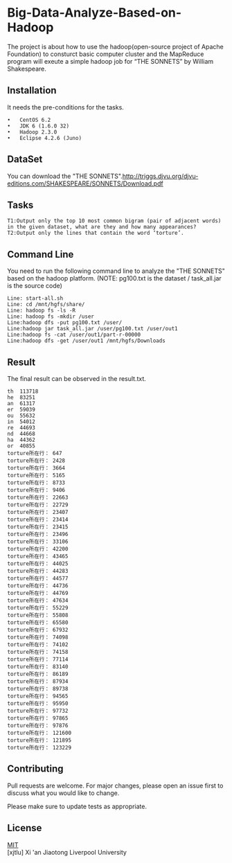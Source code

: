 # Big-Data-Analyze-Based-on-Hadoop
The project is about how to use the hadoop(open-source project of Apache Foundation) to consturct basic computer cluster and the MapReduce program will exeute a simple hadoop job for “THE SONNETS” by William Shakespeare. 

## Installation

It needs the pre-conditions for the tasks.
```
•	CentOS 6.2
•	JDK 6 (1.6.0 32)
•	Hadoop 2.3.0
•	Eclipse 4.2.6 (Juno)
```
## DataSet

You can download the "THE SONNETS".http://triggs.djvu.org/djvu-editions.com/SHAKESPEARE/SONNETS/Download.pdf

## Tasks

```
T1:Output only the top 10 most common bigram (pair of adjacent words) in the given dataset, what are they and how many appearances?
T2:Output only the lines that contain the word ‘torture’.
```

## Command Line
You need to run the following command line to analyze the "THE SONNETS" based on the hadoop platform. (NOTE: pg100.txt is the dataset / task_all.jar is the source code)
```
Line: start-all.sh
Line: cd /mnt/hgfs/share/
Line: hadoop fs -ls -R
Line: hadoop fs -mkdir /user
Line:hadoop dfs -put pg100.txt /user/
Line:hadoop jar task_all.jar /user/pg100.txt /user/out1
Line:hadoop fs -cat /user/out1/part-r-00000
Line:hadoop dfs -get /user/out1 /mnt/hgfs/Downloads
```

## Result
The final result can be observed in the result.txt.
```
th	113718
he	83251
an	61317
er	59039
ou	55632
in	54012
re	44693
nd	44668
ha	44362
or	40855
torture所在行：	647
torture所在行：	2428
torture所在行：	3664
torture所在行：	5165
torture所在行：	8733
torture所在行：	9406
torture所在行：	22663
torture所在行：	22729
torture所在行：	23407
torture所在行：	23414
torture所在行：	23415
torture所在行：	23496
torture所在行：	33106
torture所在行：	42200
torture所在行：	43465
torture所在行：	44025
torture所在行：	44283
torture所在行：	44577
torture所在行：	44736
torture所在行：	44769
torture所在行：	47634
torture所在行：	55229
torture所在行：	55808
torture所在行：	65580
torture所在行：	67932
torture所在行：	74098
torture所在行：	74102
torture所在行：	74158
torture所在行：	77114
torture所在行：	83140
torture所在行：	86189
torture所在行：	87934
torture所在行：	89738
torture所在行：	94565
torture所在行：	95950
torture所在行：	97732
torture所在行：	97865
torture所在行：	97876
torture所在行：	121600
torture所在行：	121895
torture所在行：	123229
```



## Contributing
Pull requests are welcome. For major changes, please open an issue first to discuss what you would like to change.

Please make sure to update tests as appropriate.
## License
[MIT](https://choosealicense.com/licenses/mit/)  
[xjtlu] Xi 'an Jiaotong Liverpool University
